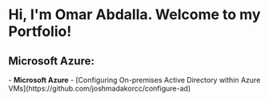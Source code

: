 <h1>Hi, I'm Omar Abdalla. Welcome to my Portfolio!

<h2>Microsoft Azure:</h2>
- <b>Microsoft Azure</b>
  - [Configuring On-premises Active Directory within Azure VMs](https://github.com/joshmadakorcc/configure-ad)
  

